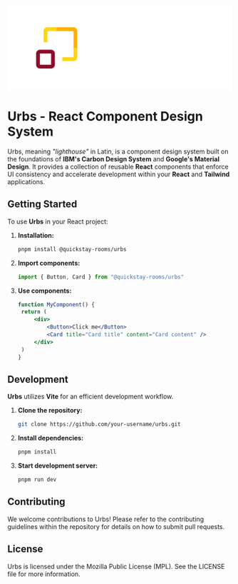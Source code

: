 ![Urbs - Design System](./public/banner.png)

# Urbs - React Component Design System

Urbs, meaning _"lighthouse"_ in Latin, is a component design system built on the foundations of **IBM's Carbon Design System** and **Google's Material Design**. It provides a collection of reusable **React** components that enforce UI consistency and accelerate development within your **React** and **Tailwind** applications.

## Getting Started

To use **Urbs** in your React project:

1. **Installation:**

   ```bash
   pnpm install @quickstay-rooms/urbs
   ```

2. **Import components:**

   ```javascript
   import { Button, Card } from "@quickstay-rooms/urbs"
   ```

3. **Use components:**

   ```jsx
   function MyComponent() {
   	return (
   		<div>
   			<Button>Click me</Button>
   			<Card title="Card title" content="Card content" />
   		</div>
   	)
   }
   ```

## Development

**Urbs** utilizes **Vite** for an efficient development workflow.

1. **Clone the repository:**

   ```bash
   git clone https://github.com/your-username/urbs.git
   ```

2. **Install dependencies:**

   ```bash
   pnpm install
   ```

3. **Start development server:**

   ```bash
   pnpm run dev
   ```

## Contributing

We welcome contributions to Urbs! Please refer to the contributing guidelines within the repository for details on how to submit pull requests.

## License

Urbs is licensed under the Mozilla Public License (MPL). See the LICENSE file for more information.
